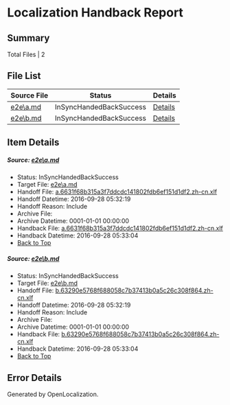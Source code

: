 # <a name='report-top'></a> Localization Handback Report

## Summary
 Total Files | 2

## File List
 Source File | Status | Details 
 ----------- | ------ | ------- 
 [e2e\a.md](https://github.com/OpenLocalizationTestOrg/ol-test0/blob/5d7f0d02b378971fb3720d3b2cd2a84a238b2b19/e2e/a.md) | InSyncHandedBackSuccess | [Details](#c7db0f5a6f7c4d71e4c7bdf65c31ffb9a809de5a1)
 [e2e\b.md](https://github.com/OpenLocalizationTestOrg/ol-test0/blob/5d7f0d02b378971fb3720d3b2cd2a84a238b2b19/e2e/b.md) | InSyncHandedBackSuccess | [Details](#20fe0e6ea6b467126fbd28c5493cbc4648ad5c7c2)

## Item Details
##### <a name='c7db0f5a6f7c4d71e4c7bdf65c31ffb9a809de5a1'></a> Source: [e2e\a.md](https://github.com/OpenLocalizationTestOrg/ol-test0/blob/5d7f0d02b378971fb3720d3b2cd2a84a238b2b19/e2e/a.md)
* Status: InSyncHandedBackSuccess
* Target File: [e2e\a.md](https://github.com/OpenLocalizationTestOrg/ol-test0-zhcn/blob/053c6e6b94612fba58ec43b7207c2878ac2082e4/e2e/a.md)
* Handoff File: [a.6631f68b315a3f7ddcdc141802fdb6ef151d1df2.zh-cn.xlf](https://github.com/OpenLocalizationTestOrg/ol-test0-handoff/blob/ea47a87a06479439026aebc7523f953bf5ebdbb3/ol-handoff/OpenLocalizationTestOrg/ol-test0-zhcn/shujia/ht/a.6631f68b315a3f7ddcdc141802fdb6ef151d1df2.zh-cn.xlf)
* Handoff Datetime: 2016-09-28 05:32:19
* Handoff Reason: Include
* Archive File: 
* Archive Datetime: 0001-01-01 00:00:00
* Handback File: [a.6631f68b315a3f7ddcdc141802fdb6ef151d1df2.zh-cn.xlf](https://github.com/OpenLocalizationTestOrg/ol-test0-handback/blob/57e2a03f7ad84c1dd95de4b17d2ca4aada72be4b/ol-handback/OpenLocalizationTestOrg/ol-test0-zhcn/shujia/ht/a.6631f68b315a3f7ddcdc141802fdb6ef151d1df2.zh-cn.xlf)
* Handback Datetime: 2016-09-28 05:33:04
* [Back to Top](#report-top)

##### <a name='20fe0e6ea6b467126fbd28c5493cbc4648ad5c7c2'></a> Source: [e2e\b.md](https://github.com/OpenLocalizationTestOrg/ol-test0/blob/5d7f0d02b378971fb3720d3b2cd2a84a238b2b19/e2e/b.md)
* Status: InSyncHandedBackSuccess
* Target File: [e2e\b.md](https://github.com/OpenLocalizationTestOrg/ol-test0-zhcn/blob/053c6e6b94612fba58ec43b7207c2878ac2082e4/e2e/b.md)
* Handoff File: [b.63290e5768f688058c7b37413b0a5c26c308f864.zh-cn.xlf](https://github.com/OpenLocalizationTestOrg/ol-test0-handoff/blob/ea47a87a06479439026aebc7523f953bf5ebdbb3/ol-handoff/OpenLocalizationTestOrg/ol-test0-zhcn/shujia/ht/b.63290e5768f688058c7b37413b0a5c26c308f864.zh-cn.xlf)
* Handoff Datetime: 2016-09-28 05:32:19
* Handoff Reason: Include
* Archive File: 
* Archive Datetime: 0001-01-01 00:00:00
* Handback File: [b.63290e5768f688058c7b37413b0a5c26c308f864.zh-cn.xlf](https://github.com/OpenLocalizationTestOrg/ol-test0-handback/blob/57e2a03f7ad84c1dd95de4b17d2ca4aada72be4b/ol-handback/OpenLocalizationTestOrg/ol-test0-zhcn/shujia/ht/b.63290e5768f688058c7b37413b0a5c26c308f864.zh-cn.xlf)
* Handback Datetime: 2016-09-28 05:33:04
* [Back to Top](#report-top)


## Error Details

Generated by OpenLocalization.
